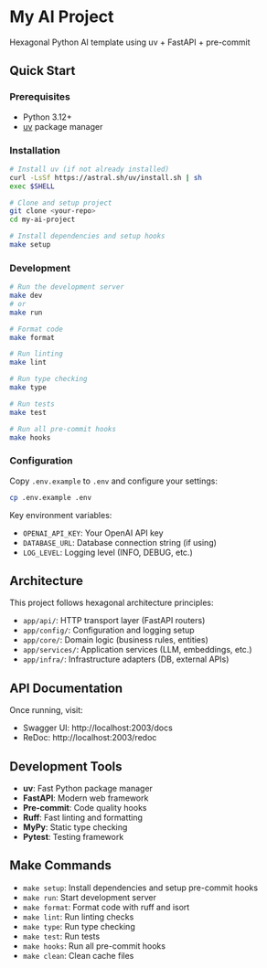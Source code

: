 # My AI Project

Hexagonal Python AI template using uv + FastAPI + pre-commit

## Quick Start

### Prerequisites
- Python 3.12+
- [uv](https://docs.astral.sh/uv/) package manager

### Installation

```bash
# Install uv (if not already installed)
curl -LsSf https://astral.sh/uv/install.sh | sh
exec $SHELL

# Clone and setup project
git clone <your-repo>
cd my-ai-project

# Install dependencies and setup hooks
make setup
```

### Development

```bash
# Run the development server
make dev
# or
make run

# Format code
make format

# Run linting
make lint

# Run type checking
make type

# Run tests
make test

# Run all pre-commit hooks
make hooks
```

### Configuration

Copy `.env.example` to `.env` and configure your settings:

```bash
cp .env.example .env
```

Key environment variables:
- `OPENAI_API_KEY`: Your OpenAI API key
- `DATABASE_URL`: Database connection string (if using)
- `LOG_LEVEL`: Logging level (INFO, DEBUG, etc.)

## Architecture

This project follows hexagonal architecture principles:

- `app/api/`: HTTP transport layer (FastAPI routers)
- `app/config/`: Configuration and logging setup
- `app/core/`: Domain logic (business rules, entities)
- `app/services/`: Application services (LLM, embeddings, etc.)
- `app/infra/`: Infrastructure adapters (DB, external APIs)

## API Documentation

Once running, visit:
- Swagger UI: http://localhost:2003/docs
- ReDoc: http://localhost:2003/redoc

## Development Tools

- **uv**: Fast Python package manager
- **FastAPI**: Modern web framework
- **Pre-commit**: Code quality hooks
- **Ruff**: Fast linting and formatting
- **MyPy**: Static type checking
- **Pytest**: Testing framework

## Make Commands

- `make setup`: Install dependencies and setup pre-commit hooks
- `make run`: Start development server
- `make format`: Format code with ruff and isort
- `make lint`: Run linting checks
- `make type`: Run type checking
- `make test`: Run tests
- `make hooks`: Run all pre-commit hooks
- `make clean`: Clean cache files
